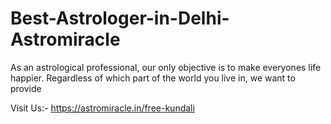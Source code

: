 # Best-Astrologer-in-Delhi-Astromiracle
As an astrological professional, our only objective is to make everyones life happier. Regardless of which part of the world you live in, we want to provide

Visit Us:- https://astromiracle.in/free-kundali
